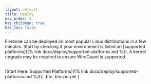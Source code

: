 ```yaml
---
layout: default
title: Deploy
nav_order: 2
has_children: true
has_toc: false
---
```


Firezone can be deployed on most popular Linux distributions in a few minutes.
Start by checking if your environment is listed on [supported platforms]({% link docs/deploy/supported-platforms.md %}).
A kernel upgrade may be required to ensure WireGuard is supported.

\
[Start Here: Supported Platforms]({% link docs/deploy/supported-platforms.md %}){: .btn. btn-purple }
